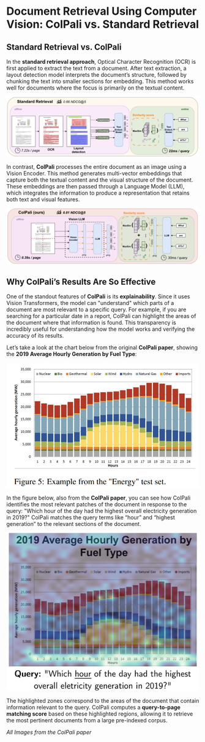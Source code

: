 # Document Retrieval Using Computer Vision: ColPali vs. Standard Retrieval

## Standard Retrieval vs. ColPali

In the **standard retrieval approach**, Optical Character Recognition (OCR) is first applied to extract the text from a document. After text extraction, a layout detection model interprets the document’s structure, followed by chunking the text into smaller sections for embedding. This method works well for documents where the focus is primarily on the textual content.

![Standard Retrieval Architecture](data/Image1.png)  

In contrast, **ColPali** processes the entire document as an image using a Vision Encoder. This method generates multi-vector embeddings that capture both the textual content and the visual structure of the document. These embeddings are then passed through a Language Model (LLM), which integrates the information to produce a representation that retains both text and visual features.

![ColPali Architecture](data/Image2.png)

## Why ColPali’s Results Are So Effective

One of the standout features of **ColPali** is its **explainability**. Since it uses Vision Transformers, the model can "understand" which parts of a document are most relevant to a specific query. For example, if you are searching for a particular date in a report, ColPali can highlight the areas of the document where that information is found. This transparency is incredibly useful for understanding how the model works and verifying the accuracy of its results.

Let’s take a look at the chart below from the original **ColPali paper**, showing the **2019 Average Hourly Generation by Fuel Type**:

![Chart](data/Image3.png)

In the figure below, also from the **ColPali paper**, you can see how ColPali identifies the most relevant patches of the document in response to the query: "Which hour of the day had the highest overall electricity generation in 2019?" ColPali matches the query terms like “hour” and “highest generation” to the relevant sections of the document.

![Highlighted Zones in ColPali](data/Image4.png)

The highlighted zones correspond to the areas of the document that contain information relevant to the query. ColPali computes a **query-to-page matching score** based on these highlighted regions, allowing it to retrieve the most pertinent documents from a large pre-indexed corpus.

*All Images from the ColPali paper*
